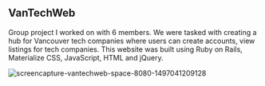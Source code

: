 ## VanTechWeb

Group project I worked on with 6 members. We were tasked with creating a hub for Vancouver tech companies where users can create accounts, view listings for tech companies. This website was built using Ruby on Rails, Materialize CSS, JavaScript, HTML and jQuery.

![screencapture-vantechweb-space-8080-1497041209128](https://user-images.githubusercontent.com/20744895/27055107-2a2236e0-4f78-11e7-9d63-5b489868e0f2.png)

